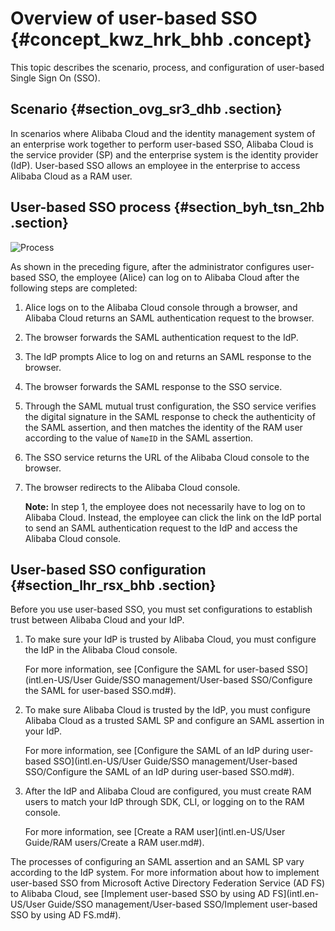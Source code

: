 # Overview of user-based SSO {#concept_kwz_hrk_bhb .concept}

This topic describes the scenario, process, and configuration of user-based Single Sign On \(SSO\).

## Scenario {#section_ovg_sr3_dhb .section}

In scenarios where Alibaba Cloud and the identity management system of an enterprise work together to perform user-based SSO, Alibaba Cloud is the service provider \(SP\) and the enterprise system is the identity provider \(IdP\). User-based SSO allows an employee in the enterprise to access Alibaba Cloud as a RAM user.

## User-based SSO process {#section_byh_tsn_2hb .section}

![](images/40784_en-US.png "Process")

As shown in the preceding figure, after the administrator configures user-based SSO, the employee \(Alice\) can log on to Alibaba Cloud after the following steps are completed:

1.  Alice logs on to the Alibaba Cloud console through a browser, and Alibaba Cloud returns an SAML authentication request to the browser.
2.  The browser forwards the SAML authentication request to the IdP.
3.  The IdP prompts Alice to log on and returns an SAML response to the browser.
4.  The browser forwards the SAML response to the SSO service.
5.  Through the SAML mutual trust configuration, the SSO service verifies the digital signature in the SAML response to check the authenticity of the SAML assertion, and then matches the identity of the RAM user according to the value of `NameID` in the SAML assertion.
6.  The SSO service returns the URL of the Alibaba Cloud console to the browser.
7.  The browser redirects to the Alibaba Cloud console.

    **Note:** In step 1, the employee does not necessarily have to log on to Alibaba Cloud. Instead, the employee can click the link on the IdP portal to send an SAML authentication request to the IdP and access the Alibaba Cloud console.


## User-based SSO configuration {#section_lhr_rsx_bhb .section}

Before you use user-based SSO, you must set configurations to establish trust between Alibaba Cloud and your IdP.

1.  To make sure your IdP is trusted by Alibaba Cloud, you must configure the IdP in the Alibaba Cloud console.

    For more information, see [Configure the SAML for user-based SSO](intl.en-US/User Guide/SSO management/User-based SSO/Configure the SAML for user-based SSO.md#).

2.  To make sure Alibaba Cloud is trusted by the IdP, you must configure Alibaba Cloud as a trusted SAML SP and configure an SAML assertion in your IdP.

    For more information, see [Configure the SAML of an IdP during user-based SSO](intl.en-US/User Guide/SSO management/User-based SSO/Configure the SAML of an IdP during user-based SSO.md#).

3.  After the IdP and Alibaba Cloud are configured, you must create RAM users to match your IdP through SDK, CLI, or logging on to the RAM console.

    For more information, see [Create a RAM user](intl.en-US/User Guide/RAM users/Create a RAM user.md#).


The processes of configuring an SAML assertion and an SAML SP vary according to the IdP system. For more information about how to implement user-based SSO from Microsoft Active Directory Federation Service \(AD FS\) to Alibaba Cloud, see [Implement user-based SSO by using AD FS](intl.en-US/User Guide/SSO management/User-based SSO/Implement user-based SSO by using AD FS.md#).

